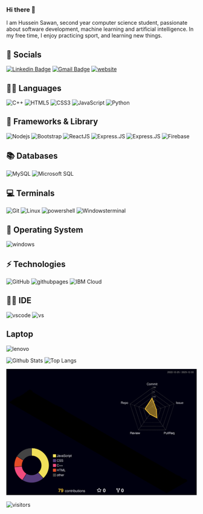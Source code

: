 ### Hi there 👋

I am Hussein Sawan, second year computer science student, passionate about software development, machine learning and artificial intelligence. In my free time, I enjoy practicing sport, and learning new things.

## 👨 Socials

[![Linkedin Badge](https://img.shields.io/badge/LinkedIn-0077B5?style=for-the-badge&logo=linkedin&logoColor=white)](https://www.linkedin.com/in/hs2003/)
[![Gmail Badge](https://img.shields.io/badge/Gmail-D14836?style=for-the-badge&logo=gmail&logoColor=white)](mailto:husseinsawan2003@gmail.com)
[![website](https://img.shields.io/badge/My%20Portfolio-68BC71?style=for-the-badge&logo=adguard&logoColor=white)](https://hu-sawan.github.io/My-portfolio/)

## 🧑‍💻 Languages

![C++](https://img.shields.io/badge/C%2B%2B-00599C?style=for-the-badge&logo=c%2B%2B&logoColor=white)
![HTML5](https://img.shields.io/badge/HTML5-E34F26?style=for-the-badge&logo=html5&logoColor=white)
![CSS3](https://img.shields.io/badge/CSS3-1572B6?style=for-the-badge&logo=css3&logoColor=white)
![JavaScript](https://img.shields.io/badge/JavaScript-323330?style=for-the-badge&logo=javascript&logoColor=F7DF1E)
![Python](https://img.shields.io/badge/Python-FFD43B?style=for-the-badge&logo=python&logoColor=blue)

## 🚀 Frameworks & Library

![Nodejs](https://img.shields.io/badge/Node.js-339933?style=for-the-badge&logo=nodedotjs&logoColor=white)
![Bootstrap](https://img.shields.io/badge/Bootstrap-563D7C?style=for-the-badge&logo=bootstrap&logoColor=white)
![ReactJS](https://img.shields.io/badge/-ReactJs-blue?logo=react&logoColor=white&style=for-the-badge)
![Express.JS](https://img.shields.io/badge/Express.js-000000?style=for-the-badge&logo=express&logoColor=white)
![Express.JS](https://img.shields.io/badge/Express.js-000000?style=for-the-badge&logo=express&logoColor=white)
![Firebase](https://img.shields.io/badge/Firebase-E5EAF0?style=or-the-badge&logo=Firebase&logoColor=FFCA28)

## 📚 Databases

![MySQL](https://img.shields.io/badge/MySQL-005C84?style=for-the-badge&logo=mysql&logoColor=white)
![Microsoft SQL](https://img.shields.io/badge/Microsoft%20SQL-CC2927?style=for-the-badge&logo=microsoftsqlserver&logoColor=white)

## 💻 Terminals

![Git](https://img.shields.io/badge/GIT-E44C30?style=for-the-badge&logo=git&logoColor=white)
![Linux](https://img.shields.io/badge/Linux-FCC624?style=for-the-badge&logo=linux&logoColor=black)
![powershell](https://img.shields.io/badge/powershell-5391FE?style=for-the-badge&logo=powershell&logoColor=white)
![Windowsterminal](https://img.shields.io/badge/windows%20terminal-4D4D4D?style=for-the-badge&logo=windows%20terminal&logoColor=white)

## 💽 Operating System

![windows](https://img.shields.io/badge/Windows-0078D6?style=for-the-badge&logo=windows&logoColor=white)

## ⚡ Technologies

![GitHub](https://img.shields.io/badge/GitHub-100000?style=for-the-badge&logo=github&logoColor=white)
![githubpages](https://img.shields.io/badge/GitHub%20Pages-222222?style=for-the-badge&logo=GitHub%20Pages&logoColor=white)
![IBM Cloud](https://img.shields.io/badge/IBM%20Cloud-000000?style=for-the-badge&logo=IBM%20Cloud&logoColor=white&color=blue)

## 👩‍💻 IDE

![vscode](https://img.shields.io/badge/VSCode-0078D4?style=for-the-badge&logo=visual%20studio%20code&logoColor=white)
![vs](https://img.shields.io/badge/Visual%20Studio-5C2D91?style=for-the-badge&logo=visualstudio&logoColor=white)

## Laptop

![lenovo](https://img.shields.io/badge/lenovo%20R3-333333?style=for-the-badge&logo=lenovo&logoColor=white)

![Github Stats](https://github-readme-stats.vercel.app/api?username=hu-sawan&count_private=true&show_icons=true&include_all_commits=true&theme=dark)
![Top Langs](https://github-readme-stats.vercel.app/api/top-langs/?username=hu-sawan&hide=TeX&layout=compact&theme=dark)

![](./profile-3d-contrib/profile-night-rainbow.svg)

![visitors](https://visitor-badge.laobi.icu/badge?page_id=hu-sawan)

